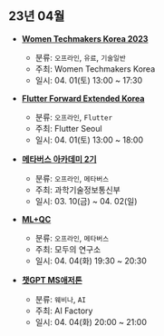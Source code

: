 ## 23년 04월
- __[Women Techmakers Korea 2023](https://festa.io/events/3233)__
  - 분류: `오프라인`, `유료`, `기술일반`
  - 주최: Women Techmakers Korea
  - 일시: 04. 01(토) 13:00 ~ 17:30

- __[Flutter Forward Extended Korea](https://festa.io/events/3201)__
  - 분류: `오프라인`, `Flutter`
  - 주최: Flutter Seoul
  - 일시: 04. 01(토) 13:00 ~ 18:00
- __[메타버스 아카데미 2기](https://mtvs.kr/user/custom/edu/info/2)__
  - 분류: `오프라인`, `메타버스`
  - 주최: 과학기술정보통신부
  - 일시: 03. 10(금) ~ 04. 02(일)
- __[ML+QC](https://festa.io/events/3325)__
  - 분류: `오프라인`, `메타버스`
  - 주최: 모두의 연구소
  - 일시: 04. 04(화) 19:30 ~ 20:30
- __[챗GPT MS애저톤](https://aifactory.space/competition/2290/discussion/224)__
  - 분류: `웨비나`, `AI`
  - 주최: AI Factory
  - 일시: 04. 04(화) 20:00 ~ 21:00